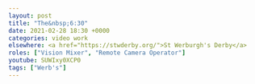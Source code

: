 ```yaml
---
layout: post
title: "The&nbsp;6:30"
date: 2021-02-28 18:30 +0000
categories: video work
elsewhere: <a href="https://stwderby.org/">St Werburgh's Derby</a>
roles: ["Vision Mixer", "Remote Camera Operator"]
youtube: SUWIxy0XCP0
tags: ["Werb's"]
---
```

